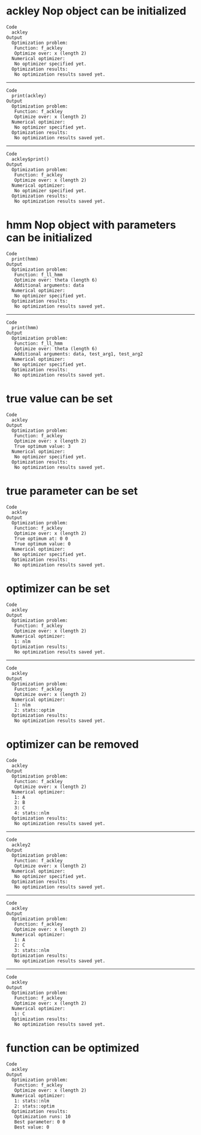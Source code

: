 # ackley Nop object can be initialized

    Code
      ackley
    Output
      Optimization problem:
       Function: f_ackley
       Optimize over: x (length 2)
      Numerical optimizer:
       No optimizer specified yet.
      Optimization results:
       No optimization results saved yet.

---

    Code
      print(ackley)
    Output
      Optimization problem:
       Function: f_ackley
       Optimize over: x (length 2)
      Numerical optimizer:
       No optimizer specified yet.
      Optimization results:
       No optimization results saved yet.

---

    Code
      ackley$print()
    Output
      Optimization problem:
       Function: f_ackley
       Optimize over: x (length 2)
      Numerical optimizer:
       No optimizer specified yet.
      Optimization results:
       No optimization results saved yet.

# hmm Nop object with parameters can be initialized

    Code
      print(hmm)
    Output
      Optimization problem:
       Function: f_ll_hmm
       Optimize over: theta (length 6)
       Additional arguments: data 
      Numerical optimizer:
       No optimizer specified yet.
      Optimization results:
       No optimization results saved yet.

---

    Code
      print(hmm)
    Output
      Optimization problem:
       Function: f_ll_hmm
       Optimize over: theta (length 6)
       Additional arguments: data, test_arg1, test_arg2 
      Numerical optimizer:
       No optimizer specified yet.
      Optimization results:
       No optimization results saved yet.

# true value can be set

    Code
      ackley
    Output
      Optimization problem:
       Function: f_ackley
       Optimize over: x (length 2)
       True optimum value: 3
      Numerical optimizer:
       No optimizer specified yet.
      Optimization results:
       No optimization results saved yet.

# true parameter can be set

    Code
      ackley
    Output
      Optimization problem:
       Function: f_ackley
       Optimize over: x (length 2)
       True optimum at: 0 0
       True optimum value: 0
      Numerical optimizer:
       No optimizer specified yet.
      Optimization results:
       No optimization results saved yet.

# optimizer can be set

    Code
      ackley
    Output
      Optimization problem:
       Function: f_ackley
       Optimize over: x (length 2)
      Numerical optimizer:
       1: nlm
      Optimization results:
       No optimization results saved yet.

---

    Code
      ackley
    Output
      Optimization problem:
       Function: f_ackley
       Optimize over: x (length 2)
      Numerical optimizer:
       1: nlm
       2: stats::optim
      Optimization results:
       No optimization results saved yet.

# optimizer can be removed

    Code
      ackley
    Output
      Optimization problem:
       Function: f_ackley
       Optimize over: x (length 2)
      Numerical optimizer:
       1: A
       2: B
       3: C
       4: stats::nlm
      Optimization results:
       No optimization results saved yet.

---

    Code
      ackley2
    Output
      Optimization problem:
       Function: f_ackley
       Optimize over: x (length 2)
      Numerical optimizer:
       No optimizer specified yet.
      Optimization results:
       No optimization results saved yet.

---

    Code
      ackley
    Output
      Optimization problem:
       Function: f_ackley
       Optimize over: x (length 2)
      Numerical optimizer:
       1: A
       2: C
       3: stats::nlm
      Optimization results:
       No optimization results saved yet.

---

    Code
      ackley
    Output
      Optimization problem:
       Function: f_ackley
       Optimize over: x (length 2)
      Numerical optimizer:
       1: C
      Optimization results:
       No optimization results saved yet.

# function can be optimized

    Code
      ackley
    Output
      Optimization problem:
       Function: f_ackley
       Optimize over: x (length 2)
      Numerical optimizer:
       1: stats::nlm
       2: stats::optim
      Optimization results:
       Optimization runs: 10
       Best parameter: 0 0
       Best value: 0

